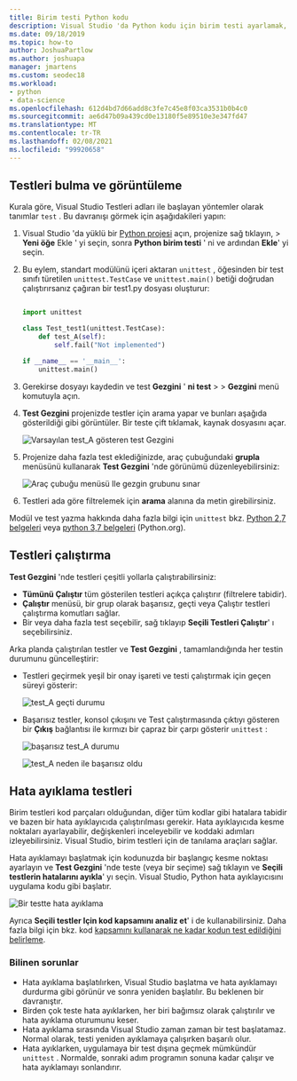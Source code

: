 ```yaml
---
title: Birim testi Python kodu
description: Visual Studio 'da Python kodu için birim testi ayarlamak, test Gezgini özelliklerinden yararlanarak testleri bulmaya, çalıştırmaya ve hata ayıklamanıza yönelik tüm avantajlardan yararlanır.
ms.date: 09/18/2019
ms.topic: how-to
author: JoshuaPartlow
ms.author: joshuapa
manager: jmartens
ms.custom: seodec18
ms.workload:
- python
- data-science
ms.openlocfilehash: 612d4bd7d66add8c3fe7c45e8f03ca3531b0b4c0
ms.sourcegitcommit: ae6d47b09a439cd0e13180f5e89510e3e347fd47
ms.translationtype: MT
ms.contentlocale: tr-TR
ms.lasthandoff: 02/08/2021
ms.locfileid: "99920658"
---
```

## <a name="discover-and-view-tests"></a>Testleri bulma ve görüntüleme

Kurala göre, Visual Studio Testleri adları ile başlayan yöntemler olarak tanımlar `test` . Bu davranışı görmek için aşağıdakileri yapın:

1. Visual Studio 'da yüklü bir [Python projesi](../../managing-python-projects-in-visual-studio.md) açın, projenize sağ tıklayın,   >  **Yeni öğe** Ekle ' yi seçin, sonra **Python birim testi** ' ni ve ardından **Ekle**' yi seçin.

1. Bu eylem, standart  modülünü içeri aktaran `unittest` , öğesinden bir test sınıfı türetilen `unittest.TestCase` ve `unittest.main()` betiği doğrudan çalıştırırsanız çağıran bir test1.py dosyası oluşturur:

    ```python

    import unittest

    class Test_test1(unittest.TestCase):
        def test_A(self):
            self.fail("Not implemented")

    if __name__ == '__main__':
        unittest.main()
    ```

1. Gerekirse dosyayı kaydedin ve test **Gezgini** ' **ni test**  >    >  **Gezgini** menü komutuyla açın.

1. **Test Gezgini** projenizde testler için arama yapar ve bunları aşağıda gösterildiği gibi görüntüler. Bir teste çift tıklamak, kaynak dosyasını açar.

    ![Varsayılan test_A gösteren test Gezgini](../../media/unit-test-A.png)

1. Projenize daha fazla test eklediğinizde, araç çubuğundaki **grupla** menüsünü kullanarak **Test Gezgini** 'nde görünümü düzenleyebilirsiniz:

    ![Araç çubuğu menüsü Ile gezgin grubunu sınar](../../media/unit-test-group-menu.png)

1. Testleri ada göre filtrelemek için **arama** alanına da metin girebilirsiniz.

Modül ve test yazma hakkında daha fazla bilgi için `unittest` bkz. [Python 2,7 belgeleri](https://docs.python.org/2/library/unittest.html) veya [python 3,7 belgeleri](https://docs.python.org/3/library/unittest.html) (Python.org).

## <a name="run-tests"></a>Testleri çalıştırma

**Test Gezgini** 'nde testleri çeşitli yollarla çalıştırabilirsiniz:

- **Tümünü Çalıştır** tüm gösterilen testleri açıkça çalıştırır (filtrelere tabidir).
- **Çalıştır** menüsü, bir grup olarak başarısız, geçti veya Çalıştır testleri çalıştırma komutları sağlar.
- Bir veya daha fazla test seçebilir, sağ tıklayıp **Seçili Testleri Çalıştır**' ı seçebilirsiniz.

Arka planda çalıştırılan testler ve **Test Gezgini** , tamamlandığında her testin durumunu güncelleştirir:

- Testleri geçirmek yeşil bir onay işareti ve testi çalıştırmak için geçen süreyi gösterir:

    ![test_A geçti durumu](../../media/unit-test-A-pass.png)

- Başarısız testler, konsol çıkışını ve Test çalıştırmasında çıktıyı gösteren bir **Çıkış** bağlantısı ile kırmızı bir çapraz bir çarpı gösterir `unittest` :

    ![başarısız test_A durumu](../../media/unit-test-A-fail.png)

    ![test_A neden ile başarısız oldu](../../media/unit-test-A-fail-reason.png)

## <a name="debug-tests"></a>Hata ayıklama testleri

Birim testleri kod parçaları olduğundan, diğer tüm kodlar gibi hatalara tabidir ve bazen bir hata ayıklayıcıda çalıştırılması gerekir. Hata ayıklayıcıda kesme noktaları ayarlayabilir, değişkenleri inceleyebilir ve koddaki adımları izleyebilirsiniz. Visual Studio, birim testleri için de tanılama araçları sağlar.

Hata ayıklamayı başlatmak için kodunuzda bir başlangıç kesme noktası ayarlayın ve **Test Gezgini** 'nde teste (veya bir seçime) sağ tıklayın ve **Seçili testlerin hatalarını ayıkla**' yı seçin. Visual Studio, Python hata ayıklayıcısını uygulama kodu gibi başlatır.

![Bir testte hata ayıklama](../../media/unit-test-debugging.png)

Ayrıca **Seçili testler Için kod kapsamını analiz et**' i de kullanabilirsiniz. Daha fazla bilgi için bkz. kod [kapsamını kullanarak ne kadar kodun test edildiğini belirleme](../../../test/using-code-coverage-to-determine-how-much-code-is-being-tested.md).

### <a name="known-issues"></a>Bilinen sorunlar

- Hata ayıklama başlatılırken, Visual Studio başlatma ve hata ayıklamayı durdurma gibi görünür ve sonra yeniden başlatılır. Bu beklenen bir davranıştır.
- Birden çok teste hata ayıklarken, her biri bağımsız olarak çalıştırılır ve hata ayıklama oturumunu keser.
- Hata ayıklama sırasında Visual Studio zaman zaman bir test başlatamaz. Normal olarak, testi yeniden ayıklamaya çalışırken başarılı olur.
- Hata ayıklarken, uygulamaya bir test dışına geçmek mümkündür `unittest` . Normalde, sonraki adım programın sonuna kadar çalışır ve hata ayıklamayı sonlandırır.
